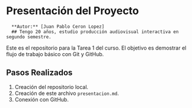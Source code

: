 # Presentación del Proyecto
      **Autor:** [Juan Pablo Ceron Lopez]
      ## Tengo 20 años, estudio producción audiovisual interactiva en segundo semestre.
Este es el repositorio para la Tarea 1 del curso. El objetivo es demostrar el flujo de trabajo básico con Git y GitHub.
## Pasos Realizados
1. Creación del repositorio local.
2. Creación de este archivo `presentacion.md`. 
3. Conexión con GitHub.



